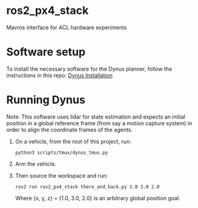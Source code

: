 # ros2_px4_stack
Mavros interface for ACL hardware experiments 

# Software setup
To install the necessary software for the Dynus planner, follow the instructions in this repo: 
[Dynus Installation](https://github.com/jrached/dynus_setup)


# Running Dynus

Note: This software uses lidar for state estimation and expects an initial position in a global reference frame (from say a motion capture system) in order to align the coordinate frames of the agents. 

1. On a vehicle, from the root of this project, run: 
    ```
    python3 scripts/tmux/dynus_tmux.py 
    ```
2. Arm the vehicle.
3. Then source the workspace and run: 
    ```
    ros2 run ros2_px4_stack there_and_back.py 1.0 3.0 2.0 
    ```

    Where {x, y, z} = {1.0, 3.0, 2.0} is an arbitrary global position goal.


